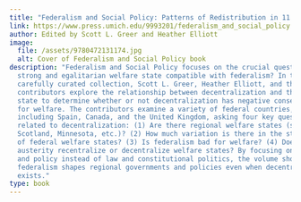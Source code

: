 ```yaml
---
title: "Federalism and Social Policy: Patterns of Redistribution in 11 Democracies"
link: https://www.press.umich.edu/9993201/federalism_and_social_policy
author: Edited by Scott L. Greer and Heather Elliott
image:
  file: /assets/9780472131174.jpg
  alt: Cover of Federalism and Social Policy book
description: "Federalism and Social Policy focuses on the crucial question: Is a
  strong and egalitarian welfare state compatible with federalism? In this
  carefully curated collection, Scott L. Greer, Heather Elliott, and the
  contributors explore the relationship between decentralization and the welfare
  state to determine whether or not decentralization has negative consequences
  for welfare. The contributors examine a variety of federal countries,
  including Spain, Canada, and the United Kingdom, asking four key questions
  related to decentralization: (1) Are there regional welfare states (such as
  Scotland, Minnesota, etc.)? (2) How much variation is there in the structures
  of federal welfare states? (3) Is federalism bad for welfare? (4) Does
  austerity recentralize or decentralize welfare states? By focusing on money
  and policy instead of law and constitutional politics, the volume shows that
  federalism shapes regional governments and policies even when decentralization
  exists."
type: book
---
```

